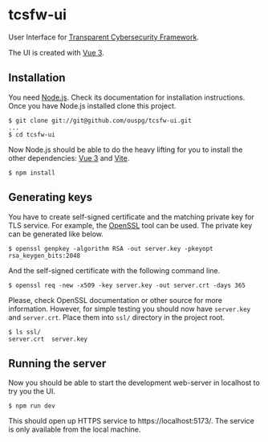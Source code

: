 # tcsfw-ui

User Interface for [Transparent Cybersecurity Framework](https://github.com/ouspg/tcsfw).

The UI is created with [Vue 3](https://vuejs.org/).

## Installation

You need [Node.js](https://nodejs.org/). Check its documentation for installation instructions.
Once you have Node.js installed clone this project.
```
$ git clone git://git@github.com/ouspg/tcsfw-ui.git
...
$ cd tcsfw-ui
```

Now Node.js should be able to do the heavy lifting for you to install the other dependencies: [Vue 3](https://vuejs.org/) and [Vite](https://vitejs.dev/).
```
$ npm install
```

## Generating keys

You have to create self-signed certificate and the matching private key for TLS service. 
For example, the [OpenSSL](https://www.openssl.org/) tool can be used.
The private key can be generated like below.
```
$ openssl genpkey -algorithm RSA -out server.key -pkeyopt rsa_keygen_bits:2048
```
And the self-signed certificate with the following command line.
```
$ openssl req -new -x509 -key server.key -out server.crt -days 365
```
Please, check OpenSSL documentation or other source for more information. However, for simple testing you should now have `server.key` and `server.crt`. Place them into `ssl/` directory in the project root.
```
$ ls ssl/
server.crt  server.key
```

## Running the server

Now you should be able to start the development web-server in localhost to try you the UI.
```
$ npm run dev
```
This should open up HTTPS service to https://localhost:5173/.
The service is only available from the local machine.
